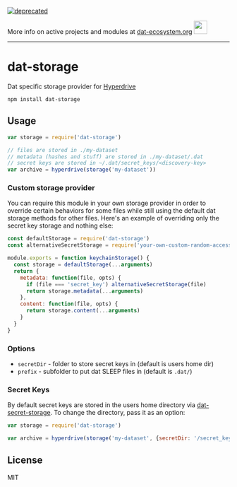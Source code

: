 [![deprecated](http://badges.github.io/stability-badges/dist/deprecated.svg)](https://dat-ecosystem.org/) 

More info on active projects and modules at [dat-ecosystem.org](https://dat-ecosystem.org/) <img src="https://i.imgur.com/qZWlO1y.jpg" width="30" height="30" /> 

---

# dat-storage

Dat specific storage provider for [Hyperdrive](https://github.com/mafintosh/hyperdrive)

```
npm install dat-storage
```

## Usage

``` js
var storage = require('dat-storage')

// files are stored in ./my-dataset
// metadata (hashes and stuff) are stored in ./my-dataset/.dat
// secret keys are stored in ~/.dat/secret_keys/<discovery-key>
var archive = hyperdrive(storage('my-dataset'))
```

### Custom storage provider

You can require this module in your own storage provider in order to override certain behaviors for some files while still using the default dat storage methods for other files. Here's an example of overriding only the secret key storage and nothing else:

```js
const defaultStorage = require('dat-storage')
const alternativeSecretStorage = require('your-own-custom-random-access-file-module')

module.exports = function keychainStorage() {
  const storage = defaultStorage(...arguments)
  return {
    metadata: function(file, opts) {
      if (file === 'secret_key') alternativeSecretStorage(file)
      return storage.metadata(...arguments)
    },
    content: function(file, opts) {
      return storage.content(...arguments)
    }
  }
}
```

### Options

- `secretDir` - folder to store secret keys in (default is users home dir)
- `prefix` - subfolder to put dat SLEEP files in (default is `.dat/`)

### Secret Keys

By default secret keys are stored in the users home directory via [dat-secret-storage](https://github.com/joehand/dat-secret-storage). To change the directory, pass it as an option:

```js
var storage = require('dat-storage')

var archive = hyperdrive(storage('my-dataset', {secretDir: '/secret_keys'})
```

## License

MIT

